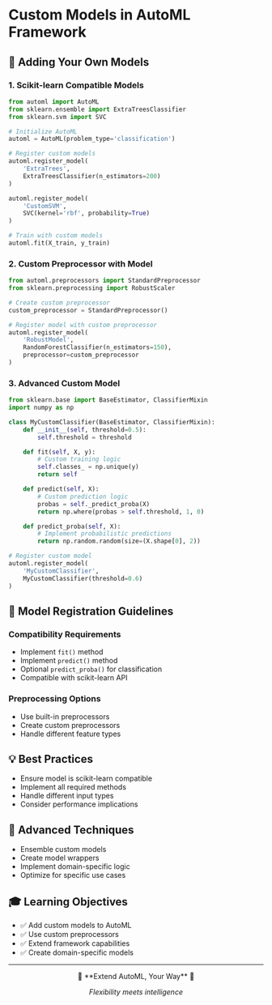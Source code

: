 # Custom Models in AutoML Framework

## 🧩 Adding Your Own Models

### 1. Scikit-learn Compatible Models
```python
from automl import AutoML
from sklearn.ensemble import ExtraTreesClassifier
from sklearn.svm import SVC

# Initialize AutoML
automl = AutoML(problem_type='classification')

# Register custom models
automl.register_model(
    'ExtraTrees',
    ExtraTreesClassifier(n_estimators=200)
)

automl.register_model(
    'CustomSVM',
    SVC(kernel='rbf', probability=True)
)

# Train with custom models
automl.fit(X_train, y_train)
```

### 2. Custom Preprocessor with Model
```python
from automl.preprocessors import StandardPreprocessor
from sklearn.preprocessing import RobustScaler

# Create custom preprocessor
custom_preprocessor = StandardPreprocessor()

# Register model with custom preprocessor
automl.register_model(
    'RobustModel',
    RandomForestClassifier(n_estimators=150),
    preprocessor=custom_preprocessor
)
```

### 3. Advanced Custom Model
```python
from sklearn.base import BaseEstimator, ClassifierMixin
import numpy as np

class MyCustomClassifier(BaseEstimator, ClassifierMixin):
    def __init__(self, threshold=0.5):
        self.threshold = threshold

    def fit(self, X, y):
        # Custom training logic
        self.classes_ = np.unique(y)
        return self

    def predict(self, X):
        # Custom prediction logic
        probas = self._predict_proba(X)
        return np.where(probas > self.threshold, 1, 0)

    def predict_proba(self, X):
        # Implement probabilistic predictions
        return np.random.random(size=(X.shape[0], 2))

# Register custom model
automl.register_model(
    'MyCustomClassifier',
    MyCustomClassifier(threshold=0.6)
)
```

## 🔧 Model Registration Guidelines

### Compatibility Requirements
- Implement `fit()` method
- Implement `predict()` method
- Optional `predict_proba()` for classification
- Compatible with scikit-learn API

### Preprocessing Options
- Use built-in preprocessors
- Create custom preprocessors
- Handle different feature types

## 💡 Best Practices
- Ensure model is scikit-learn compatible
- Implement all required methods
- Handle different input types
- Consider performance implications

## 🚀 Advanced Techniques
- Ensemble custom models
- Create model wrappers
- Implement domain-specific logic
- Optimize for specific use cases

## 🎓 Learning Objectives
- ✅ Add custom models to AutoML
- ✅ Use custom preprocessors
- ✅ Extend framework capabilities
- ✅ Create domain-specific models

---

<div align="center">
🧠 **Extend AutoML, Your Way** 🚀

*Flexibility meets intelligence*
</div>
